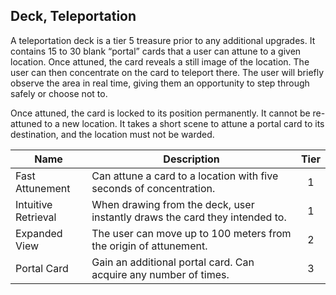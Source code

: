 ## Deck, Teleportation

A teleportation deck is a tier 5 treasure prior to any additional upgrades. It contains 15 to 30 blank “portal” cards that a user can attune to a given location. Once attuned, the card reveals a still image of the location. The user can then concentrate on the card to teleport there. The user will briefly observe the area in real time, giving them an opportunity to step through safely or choose not to.

Once attuned, the card is locked to its position permanently. It cannot be re-attuned to a new location. It takes a short scene to attune a portal card to its destination, and the location must not be warded.

 **Name**            | **Description**                                                             | **Tier** 
---------------------|-----------------------------------------------------------------------------|:--------:
 Fast Attunement     | Can attune a card to a location with five seconds of concentration.         | 1        
 Intuitive Retrieval | When drawing from the deck, user instantly draws the card they intended to. | 1        
 Expanded View       | The user can move up to 100 meters from the origin of attunement.           | 2        
 Portal Card         | Gain an additional portal card. Can acquire any number of times.            | 3        
